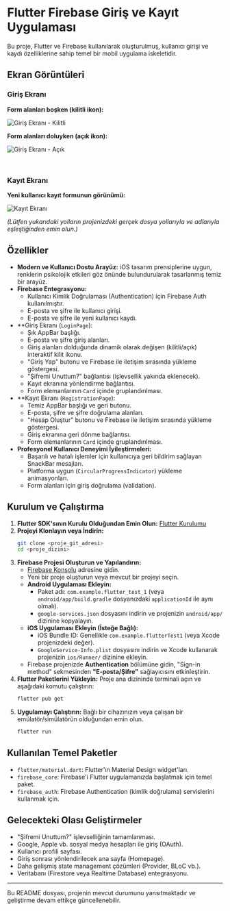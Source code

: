 # Flutter Firebase Giriş ve Kayıt Uygulaması

Bu proje, Flutter ve Firebase kullanılarak oluşturulmuş, kullanıcı girişi ve kaydı özelliklerine sahip temel bir mobil uygulama iskeletidir.

## Ekran Görüntüleri

### Giriş Ekranı

**Form alanları boşken (kilitli ikon):**

![Giriş Ekranı - Kilitli](assets/readme_images/asdasd1.png)

**Form alanları doluyken (açık ikon):**

![Giriş Ekranı - Açık](assets/readme_images/asdasd2.png)

<br /> <!-- Görseller arasına ek boşluk için HTML br etiketi -->

### Kayıt Ekranı

**Yeni kullanıcı kayıt formunun görünümü:**

![Kayıt Ekranı](assets/readme_images/asdasd3.png)

*(Lütfen yukarıdaki yolların projenizdeki gerçek dosya yollarıyla ve adlarıyla eşleştiğinden emin olun.)*

## Özellikler

- **Modern ve Kullanıcı Dostu Arayüz:** iOS tasarım prensiplerine uygun, renklerin psikolojik etkileri göz önünde bulundurularak tasarlanmış temiz bir arayüz.
- **Firebase Entegrasyonu:**
    - Kullanıcı Kimlik Doğrulaması (Authentication) için Firebase Auth kullanılmıştır.
    - E-posta ve şifre ile kullanıcı girişi.
    - E-posta ve şifre ile yeni kullanıcı kaydı.
- **Giriş Ekranı (`LoginPage`):
    - Şık AppBar başlığı.
    - E-posta ve şifre giriş alanları.
    - Giriş alanları dolduğunda dinamik olarak değişen (kilitli/açık) interaktif kilit ikonu.
    - "Giriş Yap" butonu ve Firebase ile iletişim sırasında yükleme göstergesi.
    - "Şifremi Unuttum?" bağlantısı (işlevsellik yakında eklenecek).
    - Kayıt ekranına yönlendirme bağlantısı.
    - Form elemanlarının `Card` içinde gruplandırılması.
- **Kayıt Ekranı (`RegistrationPage`):
    - Temiz AppBar başlığı ve geri butonu.
    - E-posta, şifre ve şifre doğrulama alanları.
    - "Hesap Oluştur" butonu ve Firebase ile iletişim sırasında yükleme göstergesi.
    - Giriş ekranına geri dönme bağlantısı.
    - Form elemanlarının `Card` içinde gruplandırılması.
- **Profesyonel Kullanıcı Deneyimi İyileştirmeleri:**
    - Başarılı ve hatalı işlemler için kullanıcıya geri bildirim sağlayan SnackBar mesajları.
    - Platforma uygun (`CircularProgressIndicator`) yükleme animasyonları.
    - Form alanları için giriş doğrulama (validation).

## Kurulum ve Çalıştırma

1.  **Flutter SDK'sının Kurulu Olduğundan Emin Olun:** [Flutter Kurulumu](https://flutter.dev/docs/get-started/install)
2.  **Projeyi Klonlayın veya İndirin:**
    ```bash
    git clone <proje_git_adresi>
    cd <proje_dizini>
    ```
3.  **Firebase Projesi Oluşturun ve Yapılandırın:**
    - [Firebase Konsolu](https://console.firebase.google.com/) adresine gidin.
    - Yeni bir proje oluşturun veya mevcut bir projeyi seçin.
    - **Android Uygulaması Ekleyin:**
        - Paket adı: `com.example.flutter_test_1` (veya `android/app/build.gradle` dosyanızdaki `applicationId` ile aynı olmalı).
        - `google-services.json` dosyasını indirin ve projenizin `android/app/` dizinine kopyalayın.
    - **iOS Uygulaması Ekleyin (İsteğe Bağlı):**
        - iOS Bundle ID: Genellikle `com.example.flutterTest1` (veya Xcode projenizdeki değer).
        - `GoogleService-Info.plist` dosyasını indirin ve Xcode kullanarak projenizin `ios/Runner/` dizinine ekleyin.
    - Firebase projenizde **Authentication** bölümüne gidin, "Sign-in method" sekmesinden **"E-posta/Şifre"** sağlayıcısını etkinleştirin.
4.  **Flutter Paketlerini Yükleyin:**
    Proje ana dizininde terminali açın ve aşağıdaki komutu çalıştırın:
    ```bash
    flutter pub get
    ```
5.  **Uygulamayı Çalıştırın:**
    Bağlı bir cihazınızın veya çalışan bir emülatör/simülatörün olduğundan emin olun.
    ```bash
    flutter run
    ```

## Kullanılan Temel Paketler

- `flutter/material.dart`: Flutter'ın Material Design widget'ları.
- `firebase_core`: Firebase'i Flutter uygulamanızda başlatmak için temel paket.
- `firebase_auth`: Firebase Authentication (kimlik doğrulama) servislerini kullanmak için.

## Gelecekteki Olası Geliştirmeler

- "Şifremi Unuttum?" işlevselliğinin tamamlanması.
- Google, Apple vb. sosyal medya hesapları ile giriş (OAuth).
- Kullanıcı profili sayfası.
- Giriş sonrası yönlendirilecek ana sayfa (Homepage).
- Daha gelişmiş state management çözümleri (Provider, BLoC vb.).
- Veritabanı (Firestore veya Realtime Database) entegrasyonu.

---

Bu README dosyası, projenin mevcut durumunu yansıtmaktadır ve geliştirme devam ettikçe güncellenebilir.
